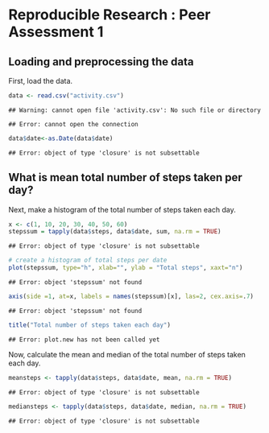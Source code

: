 Reproducible Research : Peer Assessment 1
========================================================

## Loading and preprocessing the data
First, load the data.


```r
data <- read.csv("activity.csv")
```

```
## Warning: cannot open file 'activity.csv': No such file or directory
```

```
## Error: cannot open the connection
```

```r
data$date<-as.Date(data$date)
```

```
## Error: object of type 'closure' is not subsettable
```
## What is mean total number of steps taken per day?
Next, make a histogram of the total number of steps taken each day.


```r
x <- c(1, 10, 20, 30, 40, 50, 60)
stepssum = tapply(data$steps, data$date, sum, na.rm = TRUE)
```

```
## Error: object of type 'closure' is not subsettable
```

```r
# create a histogram of total steps per date
plot(stepssum, type="h", xlab="", ylab = "Total steps", xaxt="n")
```

```
## Error: object 'stepssum' not found
```

```r
axis(side =1, at=x, labels = names(stepssum)[x], las=2, cex.axis=.7)
```

```
## Error: object 'stepssum' not found
```

```r
title("Total number of steps taken each day")
```

```
## Error: plot.new has not been called yet
```

Now, calculate the mean and median of the total number of steps taken each day.


```r
meansteps <- tapply(data$steps, data$date, mean, na.rm = TRUE)
```

```
## Error: object of type 'closure' is not subsettable
```

```r
mediansteps <- tapply(data$steps, data$date, median, na.rm = TRUE)
```

```
## Error: object of type 'closure' is not subsettable
```






